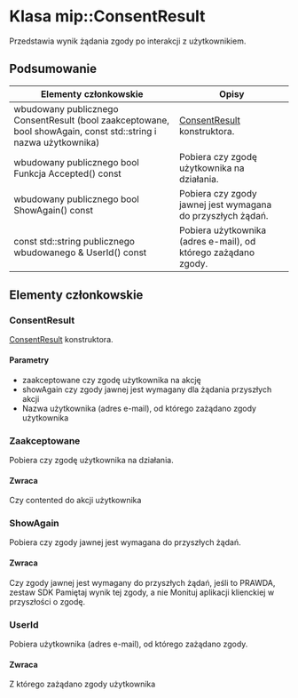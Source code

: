 # <a name="class-mipconsentresult"></a>Klasa mip::ConsentResult 
Przedstawia wynik żądania zgody po interakcji z użytkownikiem.
  
## <a name="summary"></a>Podsumowanie
 Elementy członkowskie                        | Opisy                                
--------------------------------|---------------------------------------------
wbudowany publicznego ConsentResult (bool zaakceptowane, bool showAgain, const std::string i nazwa użytkownika)  |  [ConsentResult](#classmip_1_1_consent_result) konstruktora.
wbudowany publicznego bool Funkcja Accepted() const  |  Pobiera czy zgodę użytkownika na działania.
wbudowany publicznego bool ShowAgain() const  |  Pobiera czy zgody jawnej jest wymagana do przyszłych żądań.
const std::string publicznego wbudowanego & UserId() const  |  Pobiera użytkownika (adres e-mail), od którego zażądano zgody.
  
## <a name="members"></a>Elementy członkowskie
  
### <a name="consentresult"></a>ConsentResult
[ConsentResult](#classmip_1_1_consent_result) konstruktora.
  
#### <a name="parameters"></a>Parametry
* zaakceptowane czy zgodę użytkownika na akcję 
* showAgain czy zgody jawnej jest wymagany dla żądania przyszłych akcji 
* Nazwa użytkownika (adres e-mail), od którego zażądano zgody użytkownika
  
### <a name="accepted"></a>Zaakceptowane
Pobiera czy zgodę użytkownika na działania.
  
#### <a name="returns"></a>Zwraca
Czy contented do akcji użytkownika
  
### <a name="showagain"></a>ShowAgain
Pobiera czy zgody jawnej jest wymagana do przyszłych żądań.
  
#### <a name="returns"></a>Zwraca
Czy zgody jawnej jest wymagany do przyszłych żądań, jeśli to PRAWDA, zestaw SDK Pamiętaj wynik tej zgody, a nie Monituj aplikacji klienckiej w przyszłości o zgodę.
  
### <a name="userid"></a>UserId
Pobiera użytkownika (adres e-mail), od którego zażądano zgody.
  
#### <a name="returns"></a>Zwraca
Z którego zażądano zgody użytkownika